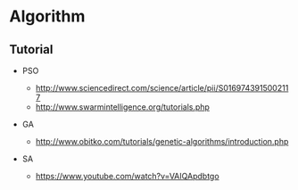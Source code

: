 # Algorithm

## Tutorial
* PSO
    * http://www.sciencedirect.com/science/article/pii/S0169743915002117
    * http://www.swarmintelligence.org/tutorials.php
    
* GA
    * http://www.obitko.com/tutorials/genetic-algorithms/introduction.php

* SA
    * https://www.youtube.com/watch?v=VAIQApdbtgo